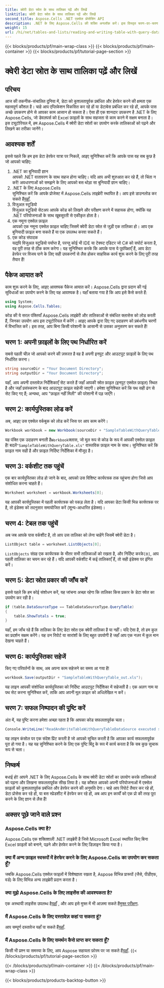 ```yaml
---
title: क्वेरी डेटा स्रोत के साथ तालिका पढ़ें और लिखें
linktitle: क्वेरी डेटा स्रोत के साथ तालिका पढ़ें और लिखें
second_title: Aspose.Cells .NET एक्सेल प्रोसेसिंग API
description: .NET के लिए Aspose.Cells की शक्ति अनलॉक करें। इस विस्तृत चरण-दर-चरण मार्गदर्शिका में क्वेरी डेटा स्रोतों के साथ तालिकाओं को पढ़ना और लिखना सीखें।
weight: 15
url: /hi/net/tables-and-lists/reading-and-writing-table-with-query-data-source/
---
```


{{< blocks/products/pf/main-wrap-class >}}
{{< blocks/products/pf/main-container >}}
{{< blocks/products/pf/tutorial-page-section >}}

# क्वेरी डेटा स्रोत के साथ तालिका पढ़ें और लिखें

## परिचय
आज की तकनीक-संचालित दुनिया में, डेटा को कुशलतापूर्वक प्रबंधित और हेरफेर करने की क्षमता एक महत्वपूर्ण कौशल है। चाहे आप एप्लिकेशन विकसित कर रहे हों या डेटाबेस प्रबंधित कर रहे हों, आपके पास अच्छे उपकरण होने से आपका काम आसान हो सकता है। ऐसा ही एक शानदार उपकरण है .NET के लिए Aspose.Cells, जो डेवलपर्स को Excel फ़ाइलों के साथ सहजता से काम करने में सक्षम बनाता है। इस ट्यूटोरियल में, हम Aspose.Cells में क्वेरी डेटा स्रोतों का उपयोग करके तालिकाओं को पढ़ने और लिखने का तरीका जानेंगे।
## आवश्यक शर्तें
इससे पहले कि हम इस डेटा हेरफेर यात्रा पर निकलें, आइए सुनिश्चित करें कि आपके पास वह सब कुछ है जो आपको चाहिए:
1. .NET का बुनियादी ज्ञान  
   आपको .NET वातावरण के साथ सहज होना चाहिए। यदि आप अभी शुरुआत कर रहे हैं, तो चिंता न करें! अवधारणाओं को समझने के लिए आपको बस थोड़ा सा बुनियादी ज्ञान चाहिए।
2. .NET के लिए Aspose.Cells  
    सुनिश्चित करें कि आपके प्रोजेक्ट में Aspose.Cells लाइब्रेरी स्थापित है। आप इसे डाउनलोड कर सकते हैं[यहाँ](https://releases.aspose.com/cells/net/).
3. विजुअल स्टूडियो  
   विजुअल स्टूडियो सेटअप आपके कोड को लिखने और परीक्षण करने में सहायक होगा, क्योंकि यह .NET परियोजनाओं के साथ खूबसूरती से एकीकृत होता है।
4. एक नमूना एक्सेल फ़ाइल  
   आपको एक नमूना एक्सेल फ़ाइल चाहिए जिसमें क्वेरी डेटा स्रोत से जुड़ी एक तालिका हो। आप एक बुनियादी फ़ाइल बना सकते हैं या एक उपलब्ध करवा सकते हैं।
5. एक कोड संपादक  
   यद्यपि विजुअल स्टूडियो पर्याप्त है, परन्तु कोई भी IDE या टेक्स्ट एडिटर जो C# को सपोर्ट करता है, वह पूरी तरह से ठीक काम करेगा।
यह सुनिश्चित करके कि आपके पास ये पूर्वापेक्षाएँ हैं, आप डेटा हेरफेर पर विजय पाने के लिए सही उपकरणों से लैस होकर साहसिक कार्य शुरू करने के लिए पूरी तरह तैयार हैं!
## पैकेज आयात करें
काम शुरू करने के लिए, आइए आवश्यक पैकेज आयात करें। Aspose.Cells द्वारा प्रदान की गई सुविधाओं का उपयोग करने के लिए यह आवश्यक है। यहाँ बताया गया है कि आप इसे कैसे करते हैं:
```csharp
using System;
using Aspose.Cells.Tables;
```
कोड की ये सरल पंक्तियाँ Aspose.Cells लाइब्रेरी और तालिकाओं से संबंधित क्लासेस को लोड करती हैं, जिनका उपयोग आप इस ट्यूटोरियल में करेंगे।
आइए आपके द्वारा दिए गए उदाहरण को प्रबंधनीय चरणों में विभाजित करें। इस तरह, आप बिना किसी परेशानी के आसानी से उसका अनुसरण कर सकते हैं!
## चरण 1: अपनी फ़ाइलों के लिए पथ निर्धारित करें
सबसे पहली चीज़ जो आपको करने की ज़रूरत है वह है अपनी इनपुट और आउटपुट फ़ाइलों के लिए पथ निर्धारित करना। 
```csharp
string sourceDir = "Your Document Directory";
string outputDir = "Your Document Directory";
```
यहाँ, आप अपनी दस्तावेज़ निर्देशिकाएँ सेट करते हैं जहाँ आपकी स्रोत फ़ाइल (इनपुट एक्सेल फ़ाइल) स्थित है और जहाँ प्रसंस्करण के बाद आउटपुट फ़ाइल सहेजी जाएगी। हमेशा सुनिश्चित करें कि पथ सही ढंग से सेट किए गए हैं; अन्यथा, आप "फ़ाइल नहीं मिली" की परेशानी में पड़ जाएँगे।
## चरण 2: कार्यपुस्तिका लोड करें
अब, आइए उस एक्सेल वर्कबुक को लोड करें जिस पर आप काम करेंगे।
```csharp
Workbook workbook = new Workbook(sourceDir + "SampleTableWithQueryTable.xls");
```
 यह पंक्ति एक उदाहरण बनाती है`Workbook`क्लास, जो मूल रूप से कोड के रूप में आपकी एक्सेल फ़ाइल है! बदलें`"SampleTableWithQueryTable.xls"` वास्तविक फ़ाइल नाम के साथ। सुनिश्चित करें कि फ़ाइल नाम सही है और फ़ाइल निर्दिष्ट निर्देशिका में मौजूद है।
## चरण 3: वर्कशीट तक पहुंचें
एक बार कार्यपुस्तिका लोड हो जाने के बाद, आपको उस विशिष्ट कार्यपत्रक तक पहुंचना होगा जिसे आप संशोधित करना चाहते हैं।
```csharp
Worksheet worksheet = workbook.Worksheets[0];
```
यह आपकी कार्यपुस्तिका में पहली कार्यपत्रक को पकड़ लेता है। यदि आपका डेटा किसी भिन्न कार्यपत्रक पर है, तो इंडेक्स को तदनुसार समायोजित करें (शून्य-आधारित इंडेक्स)।
## चरण 4: टेबल तक पहुंचें
अब जब आपके पास वर्कशीट है, तो आप उस तालिका को लेना चाहेंगे जिसमें क्वेरी डेटा है।
```csharp
ListObject table = worksheet.ListObjects[0];
```
`ListObjects` संग्रह एक कार्यपत्रक के भीतर सभी तालिकाओं को रखता है, और निर्दिष्ट करके`[0]`, आप पहली तालिका का चयन कर रहे हैं। यदि आपकी वर्कशीट में कई तालिकाएँ हैं, तो सही इंडेक्स पर इंगित करें।
## चरण 5: डेटा स्रोत प्रकार की जाँच करें
इससे पहले कि हम कोई संशोधन करें, यह जांचना अच्छा रहेगा कि तालिका किस प्रकार के डेटा स्रोत का उपयोग कर रही है।
```csharp
if (table.DataSourceType == TableDataSourceType.QueryTable)
{
    table.ShowTotals = true;
}
```
यहाँ, हम जाँच रहे हैं कि तालिका के लिए डेटा स्रोत एक क्वेरी तालिका है या नहीं। यदि ऐसा है, तो हम कुल का प्रदर्शन सक्षम करेंगे। यह उन रिपोर्ट या सारांशों के लिए बहुत उपयोगी है जहाँ आप एक नज़र में कुल मान देखना चाहते हैं।
## चरण 6: कार्यपुस्तिका सहेजें
किए गए परिवर्तनों के साथ, अब अपना काम सहेजने का समय आ गया है!
```csharp
workbook.Save(outputDir + "SampleTableWithQueryTable_out.xls");
```
यह लाइन आपकी संशोधित कार्यपुस्तिका को निर्दिष्ट आउटपुट निर्देशिका में सहेजती है। एक अलग नाम या पथ सेट करना सुनिश्चित करें, ताकि आप अपनी मूल फ़ाइल को अधिलेखित न करें।
## चरण 7: सफल निष्पादन की पुष्टि करें
अंत में, यह पुष्टि करना हमेशा अच्छा रहता है कि आपका कोड सफलतापूर्वक चला।
```csharp
Console.WriteLine("ReadAndWriteTableWithQueryTableDataSource executed successfully.");
```
यह लाइन कंसोल पर एक संदेश प्रिंट करती है जो आपको सूचित करती है कि आपका कार्य सफलतापूर्वक पूरा हो गया है। यह यह सुनिश्चित करने के लिए एक पुष्टि बिंदु के रूप में कार्य करता है कि सब कुछ सुचारू रूप से चला।
## निष्कर्ष
बधाई हो! आपने .NET के लिए Aspose.Cells के साथ क्वेरी डेटा स्रोतों का उपयोग करके तालिकाओं को पढ़ना और लिखना सफलतापूर्वक सीख लिया है। यह कौशल आपको अपनी परियोजनाओं में एक्सेल फ़ाइलों को कुशलतापूर्वक प्रबंधित और हेरफेर करने की अनुमति देगा। चाहे आप रिपोर्ट तैयार कर रहे हों, डेटा प्रोसेस कर रहे हों, या बस स्प्रेडशीट में हेरफेर कर रहे हों, अब आप इन कार्यों को एक प्रो की तरह पूरा करने के लिए ज्ञान से लैस हैं!
## अक्सर पूछे जाने वाले प्रश्न
### Aspose.Cells क्या है?  
Aspose.Cells एक शक्तिशाली .NET लाइब्रेरी है जिसे Microsoft Excel स्थापित किए बिना Excel फ़ाइलों को बनाने, पढ़ने और हेरफेर करने के लिए डिज़ाइन किया गया है।
### क्या मैं अन्य फ़ाइल स्वरूपों में हेरफेर करने के लिए Aspose.Cells का उपयोग कर सकता हूँ?  
जबकि Aspose.Cells एक्सेल फाइलों में विशेषज्ञता रखता है, Aspose विभिन्न प्रारूपों (जैसे, पीडीएफ, वर्ड) के लिए विभिन्न अन्य लाइब्रेरी प्रदान करता है।
### क्या मुझे Aspose.Cells के लिए लाइसेंस की आवश्यकता है?  
 एक अस्थायी लाइसेंस उपलब्ध है[यहाँ](https://purchase.aspose.com/temporary-license/) , और आप इसे मुफ्त में भी आज़मा सकते हैं[मुफ्त परीक्षण](https://releases.aspose.com/).
### मैं Aspose.Cells के लिए दस्तावेज़ कहां पा सकता हूं?  
 आप सम्पूर्ण दस्तावेज यहाँ पा सकते हैं[यहाँ](https://reference.aspose.com/cells/net/).
### मैं Aspose.Cells के लिए समर्थन कैसे प्राप्त कर सकता हूँ?  
 किसी भी प्रश्न या समस्या के लिए, आप Aspose सहायता फ़ोरम पर जा सकते हैं[यहाँ](https://forum.aspose.com/c/cells/9).
{{< /blocks/products/pf/tutorial-page-section >}}

{{< /blocks/products/pf/main-container >}}
{{< /blocks/products/pf/main-wrap-class >}}

{{< blocks/products/products-backtop-button >}}
